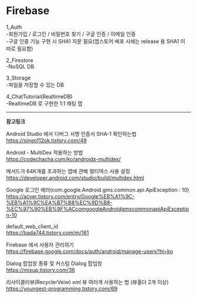 # Firebase

1_Auth</br>
-회원가입 / 로그인 / 비밀번호 찾기 / 구글 인증 / 이메일 인증</br>
-구글 인증 기능 구현 시 SHA1 지문 필요(앱스토어 배포 시에는 release 용 SHA1 이 따로 필요함)</br>

2_Firestore</br>
-NoSQL DB</br>

3_Storage</br>
-파일을 저장할 수 있는 DB</br>

4_ChatTutorial(RealtimeDB)</br>
-RealtimeDB 로 구현한 1:1 채팅 앱</br>


---

**참고링크**</br>

Android Studio 에서 디버그 서명 인증서 SHA-1 확인하는법</br>
https://singo112ok.tistory.com/49</br>

Android - MultiDex 적용하는 방법</br>
https://codechacha.com/ko/androidx-multidex/</br>

메서드가 64K개를 초과하는 앱에 관해 멀티덱스 사용 설정</br>
https://developer.android.com/studio/build/multidex.html</br>

Google 로그인 에러(com.google.Android.gms.common.api.ApiException : 10)</br>
https://acver.tistory.com/entry/Google%EB%A1%9C-%EB%A1%9C%EA%B7%B8%EC%9D%B8-%EC%97%90%EB%9F%ACcomgoogleAndroidgmscommonapiApiException-10</br>

default_web_client_id</br>
https://bada744.tistory.com/m/161</br>

Firebase 에서 사용자 관리하기</br>
https://firebase.google.com/docs/auth/android/manage-users?hl=ko</br>

Dialog 팝업창 종류 및 커스텀 Dialog 팝업창</br>
https://mixup.tistory.com/36</br>


리사이클러뷰(RecyclerVeiw) xml 뷰 여러개 사용하는 법 (뷰홀더 2개 이상)</br>
https://youngest-programming.tistory.com/69</br>
